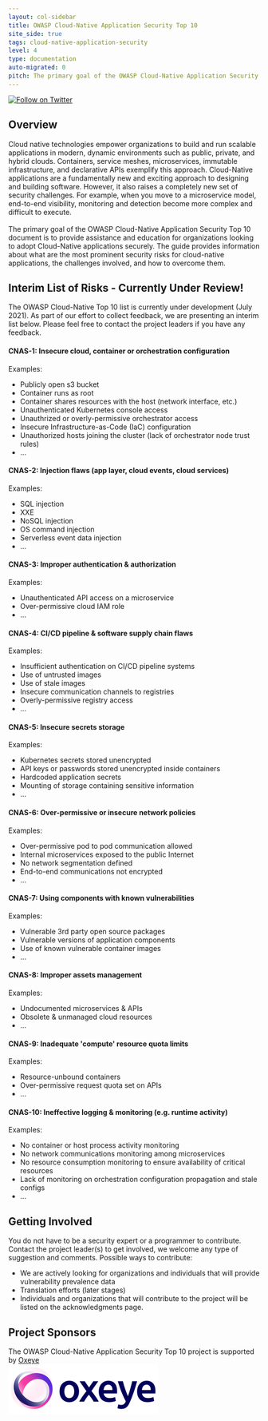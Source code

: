 ```yaml
---
layout: col-sidebar
title: OWASP Cloud-Native Application Security Top 10
site_side: true
tags: cloud-native-application-security
level: 4
type: documentation
auto-migrated: 0
pitch: The primary goal of the OWASP Cloud-Native Application Security Top 10 document is to provide assistance and education for organizations looking to adopt Cloud-Native Applications securely. The guide provides information about what are the most prominent security risks for Cloud-Native applications, the challenges involved, and how to overcome them.
---
```

[![Follow on Twitter](https://img.shields.io/twitter/follow/owaspcloudnati1?label=Follow%20%40owaspcloudnati1&style=social)](https://twitter.com/owaspcloudnati1)
## Overview
Cloud native technologies empower organizations to build and run scalable applications in modern, dynamic environments such as public, private, and hybrid clouds. Containers, service meshes, microservices, immutable infrastructure, and declarative APIs exemplify this approach. Cloud-Native applications are a fundamentally new and exciting approach to designing and building software. However, it also raises a completely new set of security challenges. For example, when you move to a microservice model, end-to-end visibility, monitoring and detection become more complex and difficult to execute.
<br>
<br>
The primary goal of the OWASP Cloud-Native Application Security Top 10 document is to provide assistance and education for organizations looking to adopt Cloud-Native applications securely. The guide provides information about what are the most prominent security risks for cloud-native applications, the challenges involved, and how to overcome them.

## Interim List of Risks - Currently Under Review!

The OWASP Cloud-Native Top 10 list is currently under development (July 2021). As part of our effort to collect feedback, we are presenting an interim list below. Please feel free to contact the project leaders if you have any feedback. 

#### CNAS-1: Insecure cloud, container or orchestration configuration
Examples:
 * Publicly open s3 bucket
 * Container runs as root
 * Container shares resources with the host (network interface, etc.)
 * Unauthenticated Kubernetes console access 
 * Unauthrized or overly-permissive orchestrator access
 * Insecure Infrastructure-as-Code (IaC) configuration
 * Unauthorized hosts joining the cluster (lack of orchestrator node trust rules)
 * ...

#### CNAS-2: Injection flaws (app layer, cloud events, cloud services)
Examples:
 * SQL injection
 * XXE
 * NoSQL injection
 * OS command injection
 * Serverless event data injection
 * ...

#### CNAS-3: Improper authentication & authorization
Examples:
 * Unauthenticated API access on a microservice
 * Over-permissive cloud IAM role
 * ... 

#### CNAS-4: CI/CD pipeline & software supply chain flaws
Examples:
 * Insufficient authentication on CI/CD pipeline systems
 * Use of untrusted images 
 * Use of stale images
 * Insecure communication channels to registries
 * Overly-permissive registry access 
 * ...

#### CNAS-5: Insecure secrets storage
Examples:
 * Kubernetes secrets stored unencrypted
 * API keys or passwords stored unencrypted inside containers
 * Hardcoded application secrets
 * Mounting of storage containing sensitive information
 * ...

#### CNAS-6: Over-permissive or insecure network policies
Examples:
 * Over-permissive pod to pod communication allowed
 * Internal microservices exposed to the public Internet
 * No network segmentation defined
 * End-to-end communications not encrypted
 * ...

#### CNAS-7: Using components with known vulnerabilities
Examples:
 * Vulnerable 3rd party open source packages
 * Vulnerable versions of application components
 * Use of known vulnerable container images
 * ...

#### CNAS-8: Improper assets management
Examples:
 * Undocumented microservices & APIs
 * Obsolete & unmanaged cloud resources
 * ...

#### CNAS-9: Inadequate 'compute' resource quota limits
Examples:
 * Resource-unbound containers
 * Over-permissive request quota set on APIs
 * ...

#### CNAS-10: Ineffective logging & monitoring (e.g. runtime activity)
Examples:
 * No container or host process activity monitoring
 * No network communications monitoring among microservices
 * No resource consumption monitoring to ensure availability of critical resources
 * Lack of monitoring on orchestration configuration propagation and stale configs
 * ...

## Getting Involved
You do not have to be a security expert or a programmer to contribute. Contact the project leader(s) to get involved, we welcome any type of suggestion and comments. Possible ways to contribute:
 * We are actively looking for organizations and individuals that will provide vulnerability prevalence data
 * Translation efforts (later stages)
 * Individuals and organizations that will contribute to the project will be listed on the acknowledgments page.

## Project Sponsors
The OWASP Cloud-Native Application Security Top 10 project is supported by [Oxeye](https://oxeye.io)
<br>
[![Oxeye](assets/images/oxeye_logo.png)](https://oxeye.io/)
